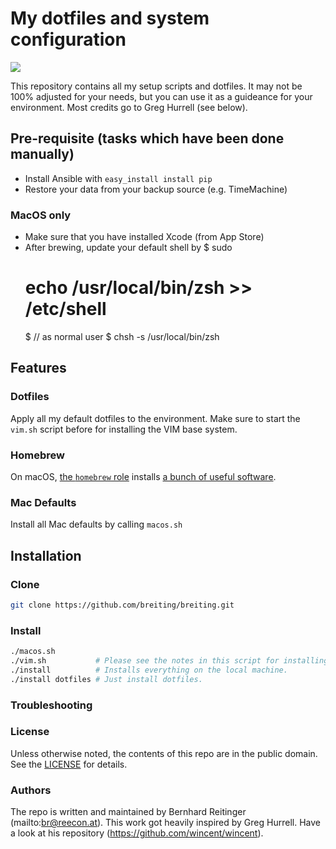 #  My dotfiles and system configuration

![](https://raw.githubusercontent.com/wiki/breiting/breiting/osx.png)

This repository contains all my setup scripts and dotfiles. It may not be 100% adjusted for your needs, but you can use it as a guideance for your environment. Most credits go to Greg Hurrell (see below).

## Pre-requisite (tasks which have been done manually)

* Install Ansible with `easy_install install pip`
* Restore your data from your backup source (e.g. TimeMachine)

### MacOS only

* Make sure that you have installed Xcode (from App Store)
* After brewing, update your default shell by
	$ sudo
	# echo /usr/local/bin/zsh >> /etc/shell
	$ // as normal user
	$ chsh -s /usr/local/bin/zsh

## Features

### Dotfiles

Apply all my default dotfiles to the environment. Make sure to start the `vim.sh` script before for installing the VIM
base system.

### Homebrew

On macOS, [the `homebrew` role](https://github.com/breiting/breiting/tree/master/roles/homebrew) installs [a bunch of useful software](https://github.com/breiting/breiting/blob/master/roles/homebrew/files/Brewfile).

### Mac Defaults

Install all Mac defaults by calling `macos.sh`

## Installation

### Clone

```sh
git clone https://github.com/breiting/breiting.git
```

### Install

```sh
./macos.sh
./vim.sh           # Please see the notes in this script for installing all VIM plugins
./install          # Installs everything on the local machine.
./install dotfiles # Just install dotfiles.
```

### Troubleshooting

### License

Unless otherwise noted, the contents of this repo are in the public domain. See the [LICENSE](LICENSE.md) for details.

### Authors

The repo is written and maintained by Bernhard Reitinger (mailto:br@reecon.at). This work got heavily inspired by Greg Hurrell. Have a look at his repository (https://github.com/wincent/wincent).

